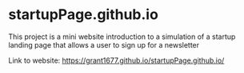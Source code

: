 # startupPage.github.io

This project is a mini website introduction to a simulation of a startup landing page that allows a user to sign up for a newsletter

Link to website: https://grant1677.github.io/startupPage.github.io/

